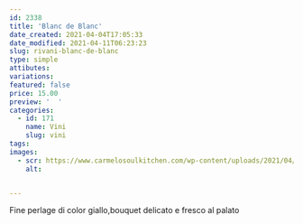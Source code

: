 ```yaml
---
id: 2338
title: 'Blanc de Blanc'
date_created: 2021-04-04T17:05:33
date_modified: 2021-04-11T06:23:23
slug: rivani-blanc-de-blanc
type: simple
attibutes: 
variations:
featured: false
price: 15.00
preview: '  '
categories: 
  - id: 171
    name: Vini
    slug: vini
tags: 
images: 
  - scr: https://www.carmelosoulkitchen.com/wp-content/uploads/2021/04/Blanc-de-Blancs.png
    alt: 


---
```


<p>Fine perlage di color giallo,bouquet delicato e fresco al palato</p>

